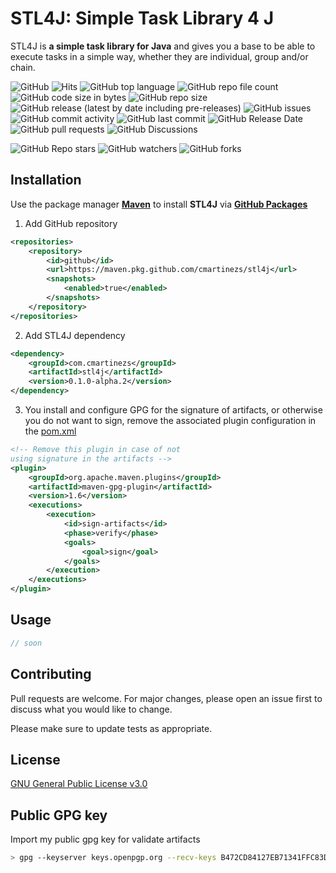 # STL4J: Simple Task Library 4 J
STL4J is **a simple task library for Java** and gives you a base to be able to execute tasks in a simple way,
whether they are individual, group and/or chain.

![GitHub](https://img.shields.io/github/license/cmartinezs/stl4j)
![Hits](https://hitcounter.pythonanywhere.com/count/tag.svg?url=https://github.com/cmartinezs/stl4j)
![GitHub top language](https://img.shields.io/github/languages/top/cmartinezs/stl4j)
![GitHub repo file count](https://img.shields.io/github/directory-file-count/cmartinezs/stl4j)
![GitHub code size in bytes](https://img.shields.io/github/languages/code-size/cmartinezs/stl4j)
![GitHub repo size](https://img.shields.io/github/repo-size/cmartinezs/stl4j)
![GitHub release (latest by date including pre-releases)](https://img.shields.io/github/downloads-pre/cmartinezs/stl4j/v0.1.0-alpha.2/total)
![GitHub issues](https://img.shields.io/github/issues/cmartinezs/stl4j)
![GitHub commit activity](https://img.shields.io/github/commit-activity/w/cmartinezs/stl4j)
![GitHub last commit](https://img.shields.io/github/last-commit/cmartinezs/stl4j)
![GitHub Release Date](https://img.shields.io/github/release-date/cmartinezs/stl4j)
![GitHub pull requests](https://img.shields.io/github/issues-pr/cmartinezs/stl4j)
![GitHub Discussions](https://img.shields.io/github/discussions/cmartinezs/stl4j)

![GitHub Repo stars](https://img.shields.io/github/stars/cmartinezs/stl4j?style=social)
![GitHub watchers](https://img.shields.io/github/watchers/cmartinezs/stl4j?style=social)
![GitHub forks](https://img.shields.io/github/forks/cmartinezs/stl4j?style=social)
## Installation
Use the package manager [**Maven**](https://maven.apache.org) to install **STL4J** via [**GitHub Packages**](https://jitpack.io/)
1. Add GitHub repository
```xml
<repositories>
    <repository>
        <id>github</id>
        <url>https://maven.pkg.github.com/cmartinezs/stl4j</url>
        <snapshots>
            <enabled>true</enabled>
        </snapshots>
    </repository>
</repositories>
```
2. Add STL4J dependency
```xml
<dependency>
    <groupId>com.cmartinezs</groupId>
    <artifactId>stl4j</artifactId>
    <version>0.1.0-alpha.2</version>
</dependency>
```
3. You install and configure GPG for the signature of artifacts, or otherwise you do not want to sign, remove the associated plugin configuration in the [pom.xml](pom.xml)
```xml
<!-- Remove this plugin in case of not 
using signature in the artifacts -->
<plugin>
    <groupId>org.apache.maven.plugins</groupId>
    <artifactId>maven-gpg-plugin</artifactId>
    <version>1.6</version>
    <executions>
        <execution>
            <id>sign-artifacts</id>
            <phase>verify</phase>
            <goals>
                <goal>sign</goal>
            </goals>
        </execution>
    </executions>
</plugin>
```
## Usage
````java
// soon
````
## Contributing
Pull requests are welcome. For major changes, please open an issue first to discuss what you would like to change.

Please make sure to update tests as appropriate.
## License
[GNU General Public License v3.0](LICENSE)

## Public GPG key
Import my public gpg key for validate artifacts
```bash
> gpg --keyserver keys.openpgp.org --recv-keys B472CD84127EB71341FFC83D37015A09766E6088
```
